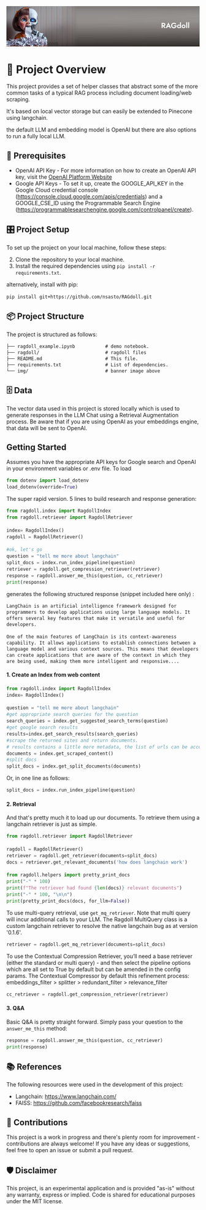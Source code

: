 ![Ragdoll](img/github-header-image.png)

# 🧭 Project Overview 

This project provides a set of helper classes that abstract some of the more common tasks of a typical RAG process including document loading/web scraping.  

It's based on local vector storage but can easily be extended to Pinecone using langchain. 

the default LLM and embedding model is OpenAI but there are also options to run a fully local LLM.

## 🚧 Prerequisites

* OpenAI API Key - For more information on how to create an OpenAI API key, visit the [OpenAI Platform Website](https://platform.openai.com/)
* Google API Keys - To set it up, create the GOOGLE_API_KEY in the Google Cloud credential console (https://console.cloud.google.com/apis/credentials) and a GOOGLE_CSE_ID using the Programmable Search Engine (https://programmablesearchengine.google.com/controlpanel/create). 

## 🎛 Project Setup

To set up the project on your local machine, follow these steps:

2. Clone the repository to your local machine.
3. Install the required dependencies using `pip install -r requirements.txt`.

alternatively, install with pip:

`pip install git+https://github.com/nsasto/RAGdoll.git`

## 📦 Project Structure

The project is structured as follows:
    
```
├── ragdoll_example.ipynb           # demo notebook.
├── ragdoll/                        # ragdoll files
├── README.md                       # This file.
├── requirements.txt                # List of dependencies.
└── img/                            # banner image above
```

## 🗄️ Data

The vector data used in this project is stored locally which is used to generate responses in the LLM Chat using a Retrieval Augmentation process. Be aware that if you are using OpenAI as your embeddings engine, that data will be sent to OpenAI. 

## Getting Started

Assumes you have the appropriate API keys for Google search and OpenAI in your environment variables or .env file. To load

```python
from dotenv import load_dotenv
load_dotenv(override=True)
```
The super rapid version. 5 lines to build research and response generation:

```python
from ragdoll.index import RagdollIndex
from ragdoll.retriever import RagdollRetriever

index= RagdollIndex()
ragdoll = RagdollRetriever()

#ok, let's go
question = "tell me more about langchain"
split_docs = index.run_index_pipeline(question)
retriever = ragdoll.get_compression_retriever(retriever)
response = ragdoll.answer_me_this(question, cc_retriever)
print(response)
```

generates the following structured response (snippet included here only) :

```
LangChain is an artificial intelligence framework designed for programmers to develop applications using large language models. It offers several key features that make it versatile and useful for developers.

One of the main features of LangChain is its context-awareness capability. It allows applications to establish connections between a language model and various context sources. This means that developers can create applications that are aware of the context in which they are being used, making them more intelligent and responsive....
```

#### 1. Create an Index from web content

```python
from ragdoll.index import RagdollIndex
index= RagdollIndex()

question = "tell me more about langchain"
#get appropriate search queries for the question 
search_queries = index.get_suggested_search_terms(question)
#get google search results
results=index.get_search_results(search_queries)
#scrape the returned sites and return documents. 
# results contains a little more metadata, the list of urls can be accessed via index.url_list which is used by default in the next call
documents = index.get_scraped_content()
#split docs
split_docs = index.get_split_documents(documents)

```

Or, in one line as follows:

```python
split_docs = index.run_index_pipeline(question)
```

#### 2. Retrieval 

And that's pretty much it to load up our documents. To retrieve them using a langchain retriever is just as simple. 

```python
from ragdoll.retriever import RagdollRetriever

ragdoll = RagdollRetriever()
retriever = ragdoll.get_retriever(documents=split_docs) 
docs = retriever.get_relevant_documents('how does langchain work')

from ragdoll.helpers import pretty_print_docs
print("-" * 100)
print(f"The retriever had found {len(docs)} relevant documents")
print("-" * 100, "\n\n")
print(pretty_print_docs(docs, for_llm=False))
```
To use multi-query retrieval, use `get_mq_retriever`. Note that multi query will incur additional calls to your LLM. 
The Ragdoll MultiQuery class is a custom langchain retriever to resolve the native langchain bug as at version '0.1.6'. 

```python
retriever = ragdoll.get_mq_retriever(documents=split_docs) 
```

To use the Contextual Compression Retriever, you’ll need a base retriever (either the standard or multi query) - and then select the pipeline options which are all set to True by default but can be amended in the config params. The Contextual Compressor by default this refinement process:
embeddings_filter > splitter > redundant_filter > relevance_filter 

```python
cc_retriever = ragdoll.get_compression_retriever(retriever)
```

#### 3. Q&A 

Basic Q&A is pretty straight forward. Simply pass your question to the `answer_me_this` method:

```python
response = ragdoll.answer_me_this(question, cc_retriever)
print(response)
```

## 📚 References

The following resources were used in the development of this project:

- Langchain: https://www.langchain.com/
- FAISS: https://github.com/facebookresearch/faiss

## 🤝 Contributions

This project is a work in progress and there's plenty room for improvement - contributions are always welcome! If you have any ideas or suggestions, feel free to open an issue or submit a pull request.

## 🛡️ Disclaimer

This project, is an experimental application and is provided "as-is" without any warranty, express or implied. Code is shared for educational purposes under the MIT license.
